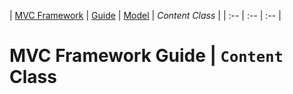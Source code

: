 | [MVC Framework](../../../../README.md) | [Guide](../../index.md) | [Model](../index.md) | *Content Class* |
| :-- | :-- | :-- |
# MVC Framework Guide \| `Content` Class
